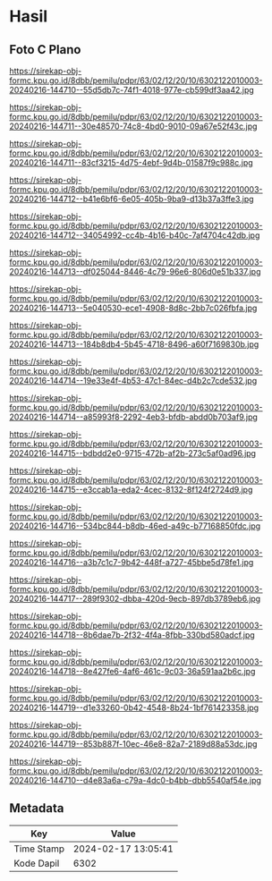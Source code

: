 # Hasil

## Foto C Plano

https://sirekap-obj-formc.kpu.go.id/8dbb/pemilu/pdpr/63/02/12/20/10/6302122010003-20240216-144710--55d5db7c-74f1-4018-977e-cb599df3aa42.jpg

https://sirekap-obj-formc.kpu.go.id/8dbb/pemilu/pdpr/63/02/12/20/10/6302122010003-20240216-144711--30e48570-74c8-4bd0-9010-09a67e52f43c.jpg

https://sirekap-obj-formc.kpu.go.id/8dbb/pemilu/pdpr/63/02/12/20/10/6302122010003-20240216-144711--83cf3215-4d75-4ebf-9d4b-01587f9c988c.jpg

https://sirekap-obj-formc.kpu.go.id/8dbb/pemilu/pdpr/63/02/12/20/10/6302122010003-20240216-144712--b41e6bf6-6e05-405b-9ba9-d13b37a3ffe3.jpg

https://sirekap-obj-formc.kpu.go.id/8dbb/pemilu/pdpr/63/02/12/20/10/6302122010003-20240216-144712--34054992-cc4b-4b16-b40c-7af4704c42db.jpg

https://sirekap-obj-formc.kpu.go.id/8dbb/pemilu/pdpr/63/02/12/20/10/6302122010003-20240216-144713--df025044-8446-4c79-96e6-806d0e51b337.jpg

https://sirekap-obj-formc.kpu.go.id/8dbb/pemilu/pdpr/63/02/12/20/10/6302122010003-20240216-144713--5e040530-ece1-4908-8d8c-2bb7c026fbfa.jpg

https://sirekap-obj-formc.kpu.go.id/8dbb/pemilu/pdpr/63/02/12/20/10/6302122010003-20240216-144713--184b8db4-5b45-4718-8496-a60f7169830b.jpg

https://sirekap-obj-formc.kpu.go.id/8dbb/pemilu/pdpr/63/02/12/20/10/6302122010003-20240216-144714--19e33e4f-4b53-47c1-84ec-d4b2c7cde532.jpg

https://sirekap-obj-formc.kpu.go.id/8dbb/pemilu/pdpr/63/02/12/20/10/6302122010003-20240216-144714--a85993f8-2292-4eb3-bfdb-abdd0b703af9.jpg

https://sirekap-obj-formc.kpu.go.id/8dbb/pemilu/pdpr/63/02/12/20/10/6302122010003-20240216-144715--bdbdd2e0-9715-472b-af2b-273c5af0ad96.jpg

https://sirekap-obj-formc.kpu.go.id/8dbb/pemilu/pdpr/63/02/12/20/10/6302122010003-20240216-144715--e3ccab1a-eda2-4cec-8132-8f124f2724d9.jpg

https://sirekap-obj-formc.kpu.go.id/8dbb/pemilu/pdpr/63/02/12/20/10/6302122010003-20240216-144716--534bc844-b8db-46ed-a49c-b77168850fdc.jpg

https://sirekap-obj-formc.kpu.go.id/8dbb/pemilu/pdpr/63/02/12/20/10/6302122010003-20240216-144716--a3b7c1c7-9b42-448f-a727-45bbe5d78fe1.jpg

https://sirekap-obj-formc.kpu.go.id/8dbb/pemilu/pdpr/63/02/12/20/10/6302122010003-20240216-144717--289f9302-dbba-420d-9ecb-897db3789eb6.jpg

https://sirekap-obj-formc.kpu.go.id/8dbb/pemilu/pdpr/63/02/12/20/10/6302122010003-20240216-144718--8b6dae7b-2f32-4f4a-8fbb-330bd580adcf.jpg

https://sirekap-obj-formc.kpu.go.id/8dbb/pemilu/pdpr/63/02/12/20/10/6302122010003-20240216-144718--8e427fe6-4af6-461c-9c03-36a591aa2b6c.jpg

https://sirekap-obj-formc.kpu.go.id/8dbb/pemilu/pdpr/63/02/12/20/10/6302122010003-20240216-144719--d1e33260-0b42-4548-8b24-1bf761423358.jpg

https://sirekap-obj-formc.kpu.go.id/8dbb/pemilu/pdpr/63/02/12/20/10/6302122010003-20240216-144719--853b887f-10ec-46e8-82a7-2189d88a53dc.jpg

https://sirekap-obj-formc.kpu.go.id/8dbb/pemilu/pdpr/63/02/12/20/10/6302122010003-20240216-144710--d4e83a6a-c79a-4dc0-b4bb-dbb5540af54e.jpg


## Metadata

| Key        | Value               |
| ---------- | ------------------- |
| Time Stamp | 2024-02-17 13:05:41 |
| Kode Dapil | 6302                |




